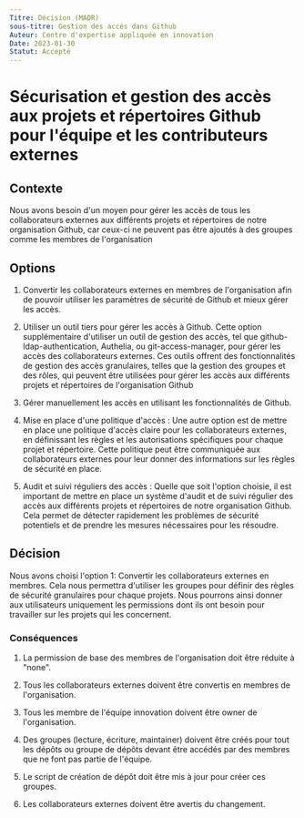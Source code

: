 ```yaml
---
Titre: Décision (MADR)
sous-titre: Gestion des accès dans Github   
Auteur: Centre d'expertise appliquée en innovation
Date: 2023-01-30
Statut: Accepté
---
```

# Sécurisation et gestion des accès aux projets et répertoires Github pour l'équipe et les contributeurs externes

## Contexte
Nous avons besoin d'un moyen pour gérer les accès de tous les collaborateurs externes aux différents projets et répertoires de notre organisation Github, car ceux-ci ne peuvent pas être ajoutés à des groupes comme les membres de l'organisation

## Options
1. Convertir les collaborateurs externes en membres de l'organisation afin de pouvoir utiliser les paramètres de sécurité de Github et mieux gérer les accès.

2. Utiliser un outil tiers pour gérer les accès à Github. Cette option supplémentaire d'utiliser un outil de gestion des accès, tel que github-ldap-authentication, Authelia,  ou git-access-manager, pour gérer les accès des collaborateurs externes. Ces outils offrent des fonctionnalités de gestion des accès granulaires, telles que la gestion des groupes et des rôles, qui peuvent être utilisées pour gérer les accès aux différents projets et répertoires de l'organisation Github

3. Gérer manuellement les accès en utilisant les fonctionnalités de Github.

4. Mise en place d'une politique d'accès : Une autre option est de mettre en place une politique d'accès claire pour les collaborateurs externes, en définissant les règles et les autorisations spécifiques pour chaque projet et répertoire. Cette politique peut être communiquée aux collaborateurs externes pour leur donner des informations sur les règles de sécurité en place.

5. Audit et suivi réguliers des accès : Quelle que soit l'option choisie, il est important de mettre en place un système d'audit et de suivi régulier des accès aux différents projets et répertoires de notre organisation Github. Cela permet de détecter rapidement les problèmes de sécurité potentiels et de prendre les mesures nécessaires pour les résoudre.

## Décision
Nous avons choisi l'option 1: Convertir les collaborateurs externes en membres.  Cela nous permettra d'utiliser les groupes pour définir des règles de sécurité granulaires pour chaque projets. Nous pourrons ainsi donner aux utilisateurs uniquement les permissions dont ils ont besoin pour travailler sur les projets qui les concernent.

### Conséquences
1. La permission de base des membres de l'organisation doit être réduite à "none".

2. Tous les collaborateurs externes doivent être convertis en membres de l'organisation.

3. Tous les membre de l'équipe innovation doivent être owner de l'organisation.

4. Des groupes (lecture, écriture, maintainer) doivent être créés pour tout les dépôts ou groupe de dépôts devant être accédés par des membres que ne font pas partie de l'équipe.

5. Le script de création de dépôt doit être mis à jour pour créer ces groupes.

6. Les collaborateurs externes doivent être avertis du changement.